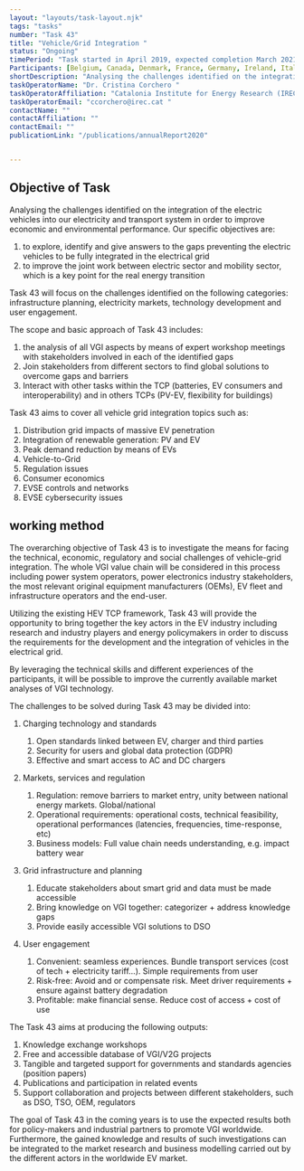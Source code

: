 ```yaml
---
layout: "layouts/task-layout.njk"
tags: "tasks"
number: "Task 43"
title: "Vehicle/Grid Integration "
status: "Ongoing"
timePeriod: "Task started in April 2019, expected completion March 2021 "
Participants: [Belgium, Canada, Denmark, France, Germany, Ireland, Italy, Korea, The Netherlands, Spain, Switzerland, UK, USA.]
shortDescription: "Analysing the challenges identified on the integration of the electric vehicles into our electricity and transport system in order to improve economic and environmental performance. "
taskOperatorName: "Dr. Cristina Corchero "
taskOperatorAffiliation: "Catalonia Institute for Energy Research (IREC) "
taskOperatorEmail: "ccorchero@irec.cat "
contactName: ""
contactAffiliation: ""
contactEmail: ""
publicationLink: "/publications/annualReport2020"


---
```


## Objective of Task
Analysing the challenges identified on the integration of the electric vehicles into our electricity and transport system in order to improve economic and environmental performance. Our specific objectives are: 

1. to explore, identify and give answers to the gaps preventing the electric vehicles to be fully integrated in the electrical grid 
2. to improve the joint work between electric sector and mobility sector, which is a key point for the real energy transition 

Task 43 will focus on the challenges identified on the following categories: infrastructure planning, electricity markets, technology development and user engagement. 

The scope and basic approach of Task 43 includes: 

1. the analysis of all VGI aspects by means of expert workshop meetings with stakeholders involved in each of the identified gaps 
2. Join stakeholders from different sectors to find global solutions to overcome gaps and barriers 
3. Interact with other tasks within the TCP (batteries, EV consumers and interoperability) and in others TCPs (PV-EV, flexibility for buildings) 

Task 43 aims to cover all vehicle grid integration topics such as: 

1. Distribution grid impacts of massive EV penetration 
2. Integration of renewable generation: PV and EV 
3. Peak demand reduction by means of EVs 
4. Vehicle-to-Grid 
5. Regulation issues 
6. Consumer economics 
7. EVSE controls and networks 
8. EVSE cybersecurity issues 

## working method
The overarching objective of Task 43 is to investigate the means for facing the technical, economic, regulatory and social challenges of vehicle-grid integration. The whole VGI value chain will be considered in this process including power system operators, power electronics industry stakeholders, the most relevant original equipment manufacturers (OEMs), EV fleet and infrastructure operators and the end-user. 

Utilizing the existing HEV TCP framework, Task 43 will provide the opportunity to bring together the key actors in the EV industry including research and industry players and energy policymakers in order to discuss the requirements for the development and the integration of vehicles in the electrical grid. 

By leveraging the technical skills and different experiences of the participants, it will be possible to improve the currently available market analyses of VGI technology. 

 

The challenges to be solved during Task 43 may be divided into: 

1. Charging technology and standards 

    1. Open standards linked between EV, charger and third parties 
    2. Security for users and global data protection (GDPR) 
    3. Effective and smart access to AC and DC chargers 

2. Markets, services and regulation 
    1. Regulation: remove barriers to market entry, unity between national energy markets. Global/national 
    2. Operational requirements: operational costs, technical feasibility, operational performances (latencies, frequencies, time-response, etc) 
    3. Business models: Full value chain needs understanding, e.g. impact battery wear 

3. Grid infrastructure and planning 

    1. Educate stakeholders about smart grid and data must be made accessible 
    2. Bring knowledge on VGI together: categorizer + address knowledge gaps 
    3. Provide easily accessible VGI solutions to DSO 
 
4. User engagement 

    1. Convenient: seamless experiences. Bundle transport services (cost of tech + electricity tariff…). Simple requirements from user 
    2. Risk-free: Avoid and or compensate risk. Meet driver requirements + ensure against battery degradation 
    3. Profitable: make financial sense. Reduce cost of access + cost of use 

The Task 43 aims at producing the following outputs: 

1. Knowledge exchange workshops
2. Free and accessible database of VGI/V2G projects
3. Tangible and targeted support for governments and standards agencies (position papers) 
4. Publications and participation in related events 
5. Support collaboration and projects between different stakeholders, such as DSO, TSO, OEM, regulators 

The goal of Task 43 in the coming years is to use the expected results both for policy-makers and industrial partners to promote VGI worldwide. Furthermore, the gained knowledge and results of such investigations can be integrated to the market research and business modelling carried out by the different actors in the worldwide EV market.  